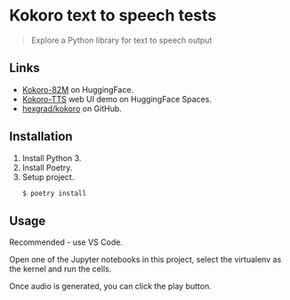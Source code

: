 # Kokoro text to speech tests
> Explore a Python library for text to speech output

## Links

- [Kokoro-82M](https://huggingface.co/hexgrad/Kokoro-82M) on HuggingFace.
- [Kokoro-TTS](https://huggingface.co/spaces/hexgrad/Kokoro-TTS) web UI demo on HuggingFace Spaces.
- [hexgrad/kokoro](https://github.com/hexgrad/kokoro) on GitHub.


## Installation

1. Install Python 3.
1. Install Poetry.
1. Setup project.
    ```sh
    $ poetry install
    ```

## Usage

Recommended - use VS Code.

Open one of the Jupyter notebooks in this project, select the virtualenv as the kernel and run the cells.

Once audio is generated, you can click the play button.
